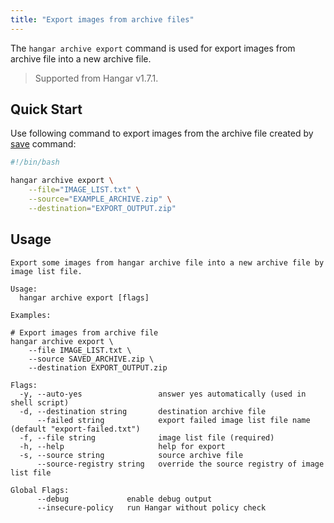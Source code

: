 ```yaml
---
title: "Export images from archive files"
---
```


The `hangar archive export` command is used for export images from archive file into a new archive file.

> Supported from Hangar v1.7.1.

## Quick Start

Use following command to export images from the archive file created by [save](/docs/v1.9/save/save) command:

```bash
#!/bin/bash

hangar archive export \
    --file="IMAGE_LIST.txt" \
    --source="EXAMPLE_ARCHIVE.zip" \
    --destination="EXPORT_OUTPUT.zip"
```

## Usage

```text title="hangar archive export --help"
Export some images from hangar archive file into a new archive file by image list file.

Usage:
  hangar archive export [flags]

Examples:

# Export images from archive file
hangar archive export \
	--file IMAGE_LIST.txt \
	--source SAVED_ARCHIVE.zip \
	--destination EXPORT_OUTPUT.zip

Flags:
  -y, --auto-yes                 answer yes automatically (used in shell script)
  -d, --destination string       destination archive file
      --failed string            export failed image list file name (default "export-failed.txt")
  -f, --file string              image list file (required)
  -h, --help                     help for export
  -s, --source string            source archive file
      --source-registry string   override the source registry of image list file

Global Flags:
      --debug             enable debug output
      --insecure-policy   run Hangar without policy check


```
